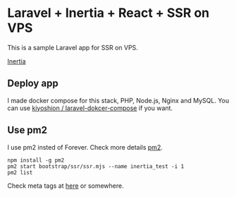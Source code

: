 # Laravel + Inertia + React + SSR on VPS

This is a sample Laravel app for SSR on VPS.

[Inertia](https://inertiajs.com/)

## Deploy app

I made docker compose for this stack, PHP, Node.js, Nginx and MySQL. You can use [kiyoshion
/
laravel-dokcer-compose](https://github.com/kiyoshion/laravel-dokcer-compose) if you want.

## Use pm2

I use pm2 insted of Forever. Check more details [pm2](https://pm2.keymetrics.io/).

```
npm install -g pm2
pm2 start bootstrap/ssr/ssr.mjs --name inertia_test -i 1
pm2 list
```

Check meta tags at [here](https://rakko.tools/tools/9/) or somewhere.
